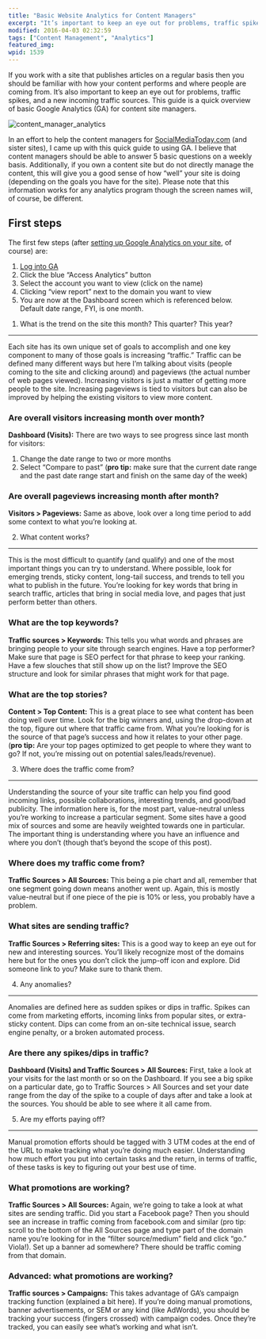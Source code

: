 ```yaml
---
title: "Basic Website Analytics for Content Managers"
excerpt: "It’s important to keep an eye out for problems, traffic spikes, and a new incoming traffic sources. This guide is a quick overview of basic Google Analytics (GA) for content site managers."
modified: 2016-04-03 02:32:59
tags: ["Content Management", "Analytics"]
featured_img:
wpid: 1539
---
```



If you work with a site that publishes articles on a regular basis then you should be familiar with how your content performs and where people are coming from. It’s also important to keep an eye out for problems, traffic spikes, and a new incoming traffic sources. This guide is a quick overview of basic Google Analytics (GA) for content site managers.

![](/_images/2010/04/content_manager_analytics.png "content_manager_analytics")

In an effort to help the content managers for [SocialMediaToday.com](http://socialmediatoday.com) (and sister sites), I came up with this quick guide to using GA. I believe that content managers should be able to answer 5 basic questions on a weekly basis. Additionally, if you own a content site but do not directly manage the content, this will give you a good sense of how “well” your site is doing (depending on the goals you have for the site). Please note that this information works for any analytics program though the screen names will, of course, be different.

First steps
-----------

The first few steps (after [setting up Google Analytics on your site](http://www.google.com/support/googleanalytics/bin/answer.py?hl=en&answer=55488), of course) are:

1. [Log into GA](http://www.google.com/analytics)
2. Click the blue “Access Analytics” button
3. Select the account you want to view (click on the name)
4. Clicking “view report” next to the domain you want to view
5. You are now at the Dashboard screen which is referenced below. Default date range, FYI, is one month.

1) What is the trend on the site this month? This quarter? This year?
---------------------------------------------------------------------

Each site has its own unique set of goals to accomplish and one key component to many of those goals is increasing “traffic.” Traffic can be defined many different ways but here I’m talking about visits (people coming to the site and clicking around) and pageviews (the actual number of web pages viewed). Increasing visitors is just a matter of getting more people to the site. Increasing pageviews is tied to visitors but can also be improved by helping the existing visitors to view more content.<span style="text-decoration: underline;">  
</span>

### Are overall visitors increasing month over month?

**Dashboard (Visits):** There are two ways to see progress since last month for visitors:

1. Change the date range to two or more months
2. Select “Compare to past” (**pro tip:** make sure that the current date range and the past date range start and finish on the same day of the week)

### Are overall pageviews increasing month after month?

**Visitors &gt; Pageviews:** Same as above, look over a long time period to add some context to what you’re looking at.

2) What content works?
----------------------

This is the most difficult to quantify (and qualify) and one of the most important things you can try to understand. Where possible, look for emerging trends, sticky content, long-tail success, and trends to tell you what to publish in the future. You’re looking for key words that bring in search traffic, articles that bring in social media love, and pages that just perform better than others.

### What are the top keywords?

**Traffic sources &gt; Keywords:** This tells you what words and phrases are bringing people to your site through search engines. Have a top performer? Make sure that page is SEO perfect for that phrase to keep your ranking. Have a few slouches that still show up on the list? Improve the SEO structure and look for similar phrases that might work for that page.

### What are the top stories?

**Content &gt; Top Content:** This is a great place to see what content has been doing well over time. Look for the big winners and, using the drop-down at the top, figure out where that traffic came from. What you’re looking for is the source of that page’s success and how it relates to your other page. (**pro tip:** Are your top pages optimized to get people to where they want to go? If not, you’re missing out on potential sales/leads/revenue).

3) Where does the traffic come from?
------------------------------------

Understanding the source of your site traffic can help you find good incoming links, possible collaborations, interesting trends, and good/bad publicity. The information here is, for the most part, value-neutral unless you’re working to increase a particular segment. Some sites have a good mix of sources and some are heavily weighted towards one in particular. The important thing is understanding where you have an influence and where you don’t (though that’s beyond the scope of this post).

### Where does my traffic come from?

**Traffic Sources &gt; All Sources:** This being a pie chart and all, remember that one segment going down means another went up. Again, this is mostly value-neutral but if one piece of the pie is 10% or less, you probably have a problem.

### What sites are sending traffic?

**Traffic Sources &gt; Referring sites:** This is a good way to keep an eye out for new and interesting sources. You’ll likely recognize most of the domains here but for the ones you don’t click the jump-off icon and explore. Did someone link to you? Make sure to thank them.

4) Any anomalies?
-----------------

Anomalies are defined here as sudden spikes or dips in traffic. Spikes can come from marketing efforts, incoming links from popular sites, or extra-sticky content. Dips can come from an on-site technical issue, search engine penalty, or a broken automated process.

### Are there any spikes/dips in traffic?

**Dashboard (Visits) and Traffic Sources &gt; All Sources:** First, take a look at your visits for the last month or so on the Dashboard. If you see a big spike on a particular date, go to Traffic Sources &gt; All Sources and set your date range from the day of the spike to a couple of days after and take a look at the sources. You should be able to see where it all came from.

5) Are my efforts paying off?
-----------------------------

Manual promotion efforts should be tagged with 3 UTM codes at the end of the URL to make tracking what you’re doing much easier. Understanding how much effort you put into certain tasks and the return, in terms of traffic, of these tasks is key to figuring out your best use of time.

### What promotions are working?

**Traffic Sources &gt; All Sources:** Again, we’re going to take a look at what sites are sending traffic. Did you start a Facebook page? Then you should see an increase in traffic coming from facebook.com and similar (pro tip: scroll to the bottom of the All Sources page and type part of the domain name you’re looking for in the “filter source/medium” field and click “go.” Viola!). Set up a banner ad somewhere? There should be traffic coming from that domain.

### Advanced: what promotions are working?

**Traffic sources &gt; Campaigns:** This takes advantage of GA’s campaign tracking function (explained a bit here). If you’re doing manual promotions, banner advertisements, or SEM or any kind (like AdWords), you should be tracking your success (fingers crossed) with campaign codes. Once they’re tracked, you can easily see what’s working and what isn’t.
